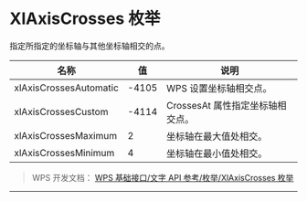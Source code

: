 # XlAxisCrosses 枚举

指定所指定的坐标轴与其他坐标轴相交的点。

| 名称                   | 值    | 说明                             |
|------------------------|-------|----------------------------------|
| xlAxisCrossesAutomatic | -4105 | WPS 设置坐标轴相交点。           |
| xlAxisCrossesCustom    | -4114 | CrossesAt 属性指定坐标轴相交点。 |
| xlAxisCrossesMaximum   | 2     | 坐标轴在最大值处相交。           |
| xlAxisCrossesMinimum   | 4     | 坐标轴在最小值处相交。           |

> WPS 开发文档： [WPS 基础接口/文字 API 参考/枚举/XlAxisCrosses 枚举](https://qn.cache.wpscdn.cn/encs/doc/office_v19/topics/WPS%20%E5%9F%BA%E7%A1%80%E6%8E%A5%E5%8F%A3/%E6%96%87%E5%AD%97%20API%20%E5%8F%82%E8%80%83/%E6%9E%9A%E4%B8%BE/XlAxisCrosses%20%E6%9E%9A%E4%B8%BE.html)

------------------------------------------------------------------------
